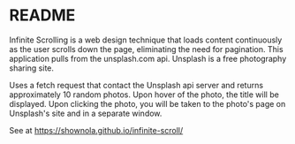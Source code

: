 # README

Infinite Scrolling is a web design technique that loads content continuously as the user scrolls down the page, eliminating the need for pagination. This application pulls from the unsplash.com api. Unsplash is a free photography sharing site.

Uses a fetch request that contact the Unsplash api server and returns approximately 10 random photos.
Upon hover of the photo, the title will be displayed.
Upon clicking the photo, you will be taken to the photo's page on Unsplash's site and in a separate window.

See at https://shownola.github.io/infinite-scroll/
